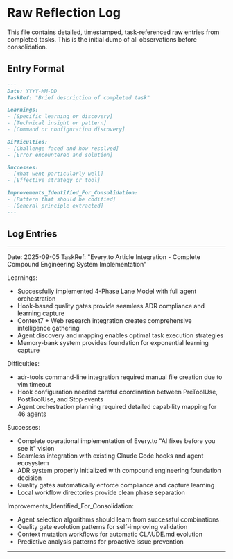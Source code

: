 # Raw Reflection Log

This file contains detailed, timestamped, task-referenced raw entries from completed tasks. This is the initial dump of all observations before consolidation.

## Entry Format

```markdown
---
Date: YYYY-MM-DD
TaskRef: "Brief description of completed task"

Learnings:
- [Specific learning or discovery]
- [Technical insight or pattern]
- [Command or configuration discovery]

Difficulties:
- [Challenge faced and how resolved]
- [Error encountered and solution]

Successes:
- [What went particularly well]
- [Effective strategy or tool]

Improvements_Identified_For_Consolidation:
- [Pattern that should be codified]
- [General principle extracted]
---
```

## Log Entries

---
Date: 2025-09-05
TaskRef: "Every.to Article Integration - Complete Compound Engineering System Implementation"

Learnings:
- Successfully implemented 4-Phase Lane Model with full agent orchestration
- Hook-based quality gates provide seamless ADR compliance and learning capture
- Context7 + Web research integration creates comprehensive intelligence gathering
- Agent discovery and mapping enables optimal task execution strategies
- Memory-bank system provides foundation for exponential learning capture

Difficulties:
- adr-tools command-line integration required manual file creation due to vim timeout
- Hook configuration needed careful coordination between PreToolUse, PostToolUse, and Stop events
- Agent orchestration planning required detailed capability mapping for 46 agents

Successes:
- Complete operational implementation of Every.to "AI fixes before you see it" vision
- Seamless integration with existing Claude Code hooks and agent ecosystem
- ADR system properly initialized with compound engineering foundation decision
- Quality gates automatically enforce compliance and capture learning
- Local workflow directories provide clean phase separation

Improvements_Identified_For_Consolidation:
- Agent selection algorithms should learn from successful combinations
- Quality gate evolution patterns for self-improving validation
- Context mutation workflows for automatic CLAUDE.md evolution
- Predictive analysis patterns for proactive issue prevention
---
